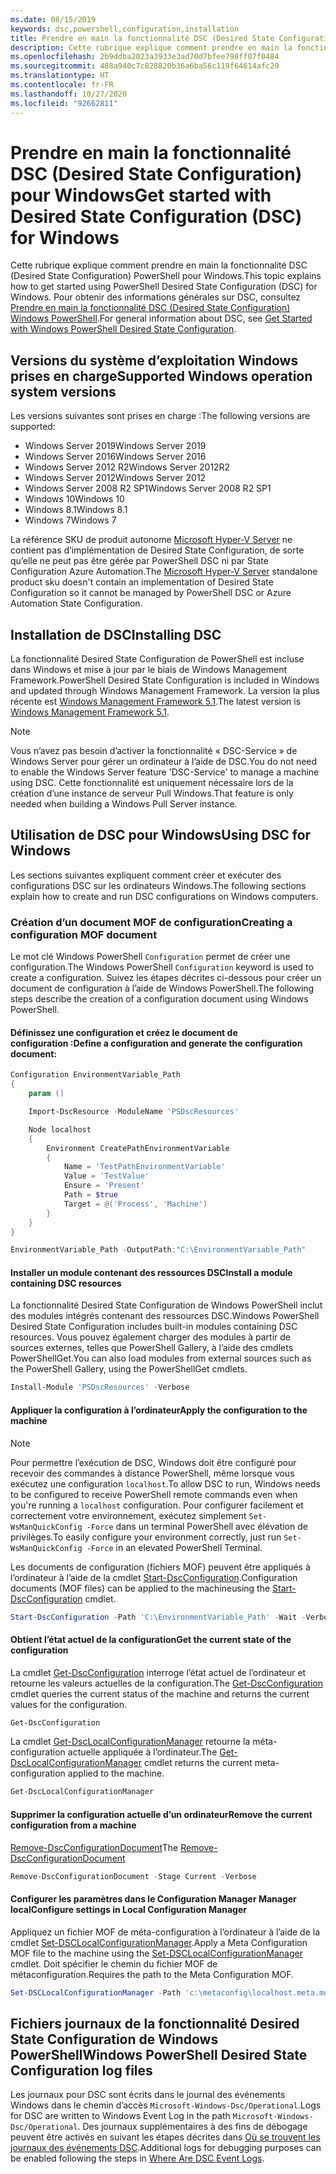 ```yaml
---
ms.date: 08/15/2019
keywords: dsc,powershell,configuration,installation
title: Prendre en main la fonctionnalité DSC (Desired State Configuration) pour Windows
description: Cette rubrique explique comment prendre en main la fonctionnalité DSC (Desired State Configuration) PowerShell pour Windows.
ms.openlocfilehash: 2b9ddba2023a3933e3ad70d7bfee798ff07f0484
ms.sourcegitcommit: 488a940c7c828820b36a6ba56c119f64614afc29
ms.translationtype: HT
ms.contentlocale: fr-FR
ms.lasthandoff: 10/27/2020
ms.locfileid: "92662811"
---
```

# <a name="get-started-with-desired-state-configuration-dsc-for-windows"></a><span data-ttu-id="e0c6e-104">Prendre en main la fonctionnalité DSC (Desired State Configuration) pour Windows</span><span class="sxs-lookup"><span data-stu-id="e0c6e-104">Get started with Desired State Configuration (DSC) for Windows</span></span>

<span data-ttu-id="e0c6e-105">Cette rubrique explique comment prendre en main la fonctionnalité DSC (Desired State Configuration) PowerShell pour Windows.</span><span class="sxs-lookup"><span data-stu-id="e0c6e-105">This topic explains how to get started using PowerShell Desired State Configuration (DSC) for Windows.</span></span> <span data-ttu-id="e0c6e-106">Pour obtenir des informations générales sur DSC, consultez [Prendre en main la fonctionnalité DSC (Desired State Configuration) Windows PowerShell](../overview/overview.md).</span><span class="sxs-lookup"><span data-stu-id="e0c6e-106">For general information about DSC, see [Get Started with Windows PowerShell Desired State Configuration](../overview/overview.md).</span></span>

## <a name="supported-windows-operation-system-versions"></a><span data-ttu-id="e0c6e-107">Versions du système d’exploitation Windows prises en charge</span><span class="sxs-lookup"><span data-stu-id="e0c6e-107">Supported Windows operation system versions</span></span>

<span data-ttu-id="e0c6e-108">Les versions suivantes sont prises en charge :</span><span class="sxs-lookup"><span data-stu-id="e0c6e-108">The following versions are supported:</span></span>

- <span data-ttu-id="e0c6e-109">Windows Server 2019</span><span class="sxs-lookup"><span data-stu-id="e0c6e-109">Windows Server 2019</span></span>
- <span data-ttu-id="e0c6e-110">Windows Server 2016</span><span class="sxs-lookup"><span data-stu-id="e0c6e-110">Windows Server 2016</span></span>
- <span data-ttu-id="e0c6e-111">Windows Server 2012 R2</span><span class="sxs-lookup"><span data-stu-id="e0c6e-111">Windows Server 2012R2</span></span>
- <span data-ttu-id="e0c6e-112">Windows Server 2012</span><span class="sxs-lookup"><span data-stu-id="e0c6e-112">Windows Server 2012</span></span>
- <span data-ttu-id="e0c6e-113">Windows Server 2008 R2 SP1</span><span class="sxs-lookup"><span data-stu-id="e0c6e-113">Windows Server 2008 R2 SP1</span></span>
- <span data-ttu-id="e0c6e-114">Windows 10</span><span class="sxs-lookup"><span data-stu-id="e0c6e-114">Windows 10</span></span>
- <span data-ttu-id="e0c6e-115">Windows 8.1</span><span class="sxs-lookup"><span data-stu-id="e0c6e-115">Windows 8.1</span></span>
- <span data-ttu-id="e0c6e-116">Windows 7</span><span class="sxs-lookup"><span data-stu-id="e0c6e-116">Windows 7</span></span>

<span data-ttu-id="e0c6e-117">La référence SKU de produit autonome [Microsoft Hyper-V Server](/windows-server/virtualization/hyper-v/hyper-v-server-2016) ne contient pas d’implémentation de Desired State Configuration, de sorte qu’elle ne peut pas être gérée par PowerShell DSC ni par State Configuration Azure Automation.</span><span class="sxs-lookup"><span data-stu-id="e0c6e-117">The [Microsoft Hyper-V Server](/windows-server/virtualization/hyper-v/hyper-v-server-2016) standalone product sku doesn't contain an implementation of Desired State Configuration so it cannot be managed by PowerShell DSC or Azure Automation State Configuration.</span></span>

## <a name="installing-dsc"></a><span data-ttu-id="e0c6e-118">Installation de DSC</span><span class="sxs-lookup"><span data-stu-id="e0c6e-118">Installing DSC</span></span>

<span data-ttu-id="e0c6e-119">La fonctionnalité Desired State Configuration de PowerShell est incluse dans Windows et mise à jour par le biais de Windows Management Framework.</span><span class="sxs-lookup"><span data-stu-id="e0c6e-119">PowerShell Desired State Configuration is included in Windows and updated through Windows Management Framework.</span></span> <span data-ttu-id="e0c6e-120">La version la plus récente est [Windows Management Framework 5.1](https://www.microsoft.com/download/details.aspx?id=54616).</span><span class="sxs-lookup"><span data-stu-id="e0c6e-120">The latest version is [Windows Management Framework 5.1](https://www.microsoft.com/download/details.aspx?id=54616).</span></span>

> [!NOTE]
> <span data-ttu-id="e0c6e-121">Vous n’avez pas besoin d’activer la fonctionnalité « DSC-Service » de Windows Server pour gérer un ordinateur à l’aide de DSC.</span><span class="sxs-lookup"><span data-stu-id="e0c6e-121">You do not need to enable the Windows Server feature 'DSC-Service' to manage a machine using DSC.</span></span>
> <span data-ttu-id="e0c6e-122">Cette fonctionnalité est uniquement nécessaire lors de la création d’une instance de serveur Pull Windows.</span><span class="sxs-lookup"><span data-stu-id="e0c6e-122">That feature is only needed when building a Windows Pull Server instance.</span></span>

## <a name="using-dsc-for-windows"></a><span data-ttu-id="e0c6e-123">Utilisation de DSC pour Windows</span><span class="sxs-lookup"><span data-stu-id="e0c6e-123">Using DSC for Windows</span></span>

<span data-ttu-id="e0c6e-124">Les sections suivantes expliquent comment créer et exécuter des configurations DSC sur les ordinateurs Windows.</span><span class="sxs-lookup"><span data-stu-id="e0c6e-124">The following sections explain how to create and run DSC configurations on Windows computers.</span></span>

### <a name="creating-a-configuration-mof-document"></a><span data-ttu-id="e0c6e-125">Création d’un document MOF de configuration</span><span class="sxs-lookup"><span data-stu-id="e0c6e-125">Creating a configuration MOF document</span></span>

<span data-ttu-id="e0c6e-126">Le mot clé Windows PowerShell `Configuration` permet de créer une configuration.</span><span class="sxs-lookup"><span data-stu-id="e0c6e-126">The Windows PowerShell `Configuration` keyword is used to create a configuration.</span></span>
<span data-ttu-id="e0c6e-127">Suivez les étapes décrites ci-dessous pour créer un document de configuration à l’aide de Windows PowerShell.</span><span class="sxs-lookup"><span data-stu-id="e0c6e-127">The following steps describe the creation of a configuration document using Windows PowerShell.</span></span>

#### <a name="define-a-configuration-and-generate-the-configuration-document"></a><span data-ttu-id="e0c6e-128">Définissez une configuration et créez le document de configuration :</span><span class="sxs-lookup"><span data-stu-id="e0c6e-128">Define a configuration and generate the configuration document:</span></span>

```powershell
Configuration EnvironmentVariable_Path
{
    param ()

    Import-DscResource -ModuleName 'PSDscResources'

    Node localhost
    {
        Environment CreatePathEnvironmentVariable
        {
            Name = 'TestPathEnvironmentVariable'
            Value = 'TestValue'
            Ensure = 'Present'
            Path = $true
            Target = @('Process', 'Machine')
        }
    }
}

EnvironmentVariable_Path -OutputPath:"C:\EnvironmentVariable_Path"
```

#### <a name="install-a-module-containing-dsc-resources"></a><span data-ttu-id="e0c6e-129">Installer un module contenant des ressources DSC</span><span class="sxs-lookup"><span data-stu-id="e0c6e-129">Install a module containing DSC resources</span></span>

<span data-ttu-id="e0c6e-130">La fonctionnalité Desired State Configuration de Windows PowerShell inclut des modules intégrés contenant des ressources DSC.</span><span class="sxs-lookup"><span data-stu-id="e0c6e-130">Windows PowerShell Desired State Configuration includes built-in modules containing DSC resources.</span></span>
<span data-ttu-id="e0c6e-131">Vous pouvez également charger des modules à partir de sources externes, telles que PowerShell Gallery, à l’aide des cmdlets PowerShellGet.</span><span class="sxs-lookup"><span data-stu-id="e0c6e-131">You can also load modules from external sources such as the PowerShell Gallery, using the PowerShellGet cmdlets.</span></span>

```PowerShell
Install-Module 'PSDscResources' -Verbose
```

#### <a name="apply-the-configuration-to-the-machine"></a><span data-ttu-id="e0c6e-132">Appliquer la configuration à l’ordinateur</span><span class="sxs-lookup"><span data-stu-id="e0c6e-132">Apply the configuration to the machine</span></span>

> [!NOTE]
> <span data-ttu-id="e0c6e-133">Pour permettre l’exécution de DSC, Windows doit être configuré pour recevoir des commandes à distance PowerShell, même lorsque vous exécutez une configuration `localhost`.</span><span class="sxs-lookup"><span data-stu-id="e0c6e-133">To allow DSC to run, Windows needs to be configured to receive PowerShell remote commands even when you're running a `localhost` configuration.</span></span> <span data-ttu-id="e0c6e-134">Pour configurer facilement et correctement votre environnement, exécutez simplement `Set-WsManQuickConfig -Force` dans un terminal PowerShell avec élévation de privilèges.</span><span class="sxs-lookup"><span data-stu-id="e0c6e-134">To easily configure your environment correctly, just run `Set-WsManQuickConfig -Force` in an elevated PowerShell Terminal.</span></span>

<span data-ttu-id="e0c6e-135">Les documents de configuration (fichiers MOF) peuvent être appliqués à l’ordinateur à l’aide de la cmdlet [Start-DscConfiguration](/powershell/module/psdesiredstateconfiguration/start-dscconfiguration).</span><span class="sxs-lookup"><span data-stu-id="e0c6e-135">Configuration documents (MOF files) can be applied to the machineusing the [Start-DscConfiguration](/powershell/module/psdesiredstateconfiguration/start-dscconfiguration) cmdlet.</span></span>

```powershell
Start-DscConfiguration -Path 'C:\EnvironmentVariable_Path' -Wait -Verbose
```

#### <a name="get-the-current-state-of-the-configuration"></a><span data-ttu-id="e0c6e-136">Obtient l’état actuel de la configuration</span><span class="sxs-lookup"><span data-stu-id="e0c6e-136">Get the current state of the configuration</span></span>

<span data-ttu-id="e0c6e-137">La cmdlet [Get-DscConfiguration](/powershell/module/psdesiredstateconfiguration/get-dscconfiguration) interroge l’état actuel de l’ordinateur et retourne les valeurs actuelles de la configuration.</span><span class="sxs-lookup"><span data-stu-id="e0c6e-137">The [Get-DscConfiguration](/powershell/module/psdesiredstateconfiguration/get-dscconfiguration) cmdlet queries the current status of the machine and returns the current values for the configuration.</span></span>

```powershell
Get-DscConfiguration
```

<span data-ttu-id="e0c6e-138">La cmdlet [Get-DscLocalConfigurationManager](/powershell/module/psdesiredstateconfiguration/get-dscLocalConfigurationManager) retourne la méta-configuration actuelle appliquée à l’ordinateur.</span><span class="sxs-lookup"><span data-stu-id="e0c6e-138">The [Get-DscLocalConfigurationManager](/powershell/module/psdesiredstateconfiguration/get-dscLocalConfigurationManager) cmdlet returns the current meta-configuration applied to the machine.</span></span>

```powershell
Get-DscLocalConfigurationManager
```

#### <a name="remove-the-current-configuration-from-a-machine"></a><span data-ttu-id="e0c6e-139">Supprimer la configuration actuelle d’un ordinateur</span><span class="sxs-lookup"><span data-stu-id="e0c6e-139">Remove the current configuration from a machine</span></span>

<span data-ttu-id="e0c6e-140">[Remove-DscConfigurationDocument](/powershell/module/psdesiredstateconfiguration/remove-dscconfigurationdocument)</span><span class="sxs-lookup"><span data-stu-id="e0c6e-140">The [Remove-DscConfigurationDocument](/powershell/module/psdesiredstateconfiguration/remove-dscconfigurationdocument)</span></span>

```powershell
Remove-DscConfigurationDocument -Stage Current -Verbose
```

#### <a name="configure-settings-in-local-configuration-manager"></a><span data-ttu-id="e0c6e-141">Configurer les paramètres dans le Configuration Manager Manager local</span><span class="sxs-lookup"><span data-stu-id="e0c6e-141">Configure settings in Local Configuration Manager</span></span>

<span data-ttu-id="e0c6e-142">Appliquez un fichier MOF de méta-configuration à l’ordinateur à l’aide de la cmdlet [Set-DSCLocalConfigurationManager](/powershell/module/PSDesiredStateConfiguration/Set-DscLocalConfigurationManager).</span><span class="sxs-lookup"><span data-stu-id="e0c6e-142">Apply a Meta Configuration MOF file to the machine using the [Set-DSCLocalConfigurationManager](/powershell/module/PSDesiredStateConfiguration/Set-DscLocalConfigurationManager) cmdlet.</span></span> <span data-ttu-id="e0c6e-143">Doit spécifier le chemin du fichier MOF de métaconfiguration.</span><span class="sxs-lookup"><span data-stu-id="e0c6e-143">Requires the path to the Meta Configuration MOF.</span></span>

```powershell
Set-DSCLocalConfigurationManager -Path 'c:\metaconfig\localhost.meta.mof' -Verbose
```

## <a name="windows-powershell-desired-state-configuration-log-files"></a><span data-ttu-id="e0c6e-144">Fichiers journaux de la fonctionnalité Desired State Configuration de Windows PowerShell</span><span class="sxs-lookup"><span data-stu-id="e0c6e-144">Windows PowerShell Desired State Configuration log files</span></span>

<span data-ttu-id="e0c6e-145">Les journaux pour DSC sont écrits dans le journal des événements Windows dans le chemin d’accès `Microsoft-Windows-Dsc/Operational`.</span><span class="sxs-lookup"><span data-stu-id="e0c6e-145">Logs for DSC are written to Windows Event Log in the path `Microsoft-Windows-Dsc/Operational`.</span></span>
<span data-ttu-id="e0c6e-146">Des journaux supplémentaires à des fins de débogage peuvent être activés en suivant les étapes décrites dans [Où se trouvent les journaux des événements DSC](/powershell/scripting/dsc/troubleshooting/troubleshooting#where-are-dsc-event-logs).</span><span class="sxs-lookup"><span data-stu-id="e0c6e-146">Additional logs for debugging purposes can be enabled following the steps in [Where Are DSC Event Logs](/powershell/scripting/dsc/troubleshooting/troubleshooting#where-are-dsc-event-logs).</span></span>
